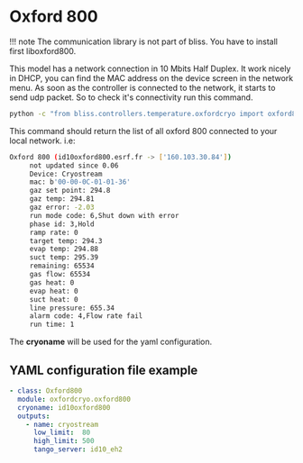 # Oxford 800

!!! note
    The communication library is not part of bliss. You have to install first liboxford800.

This model has a network connection in 10 Mbits Half Duplex.  It work
nicely in DHCP, you can find the MAC address on the device screen in
the network menu.  As soon as the controller is connected to the
network, it starts to send udp packet. So to check it's connectivity
run this command.

```bash
python -c "from bliss.controllers.temperature.oxfordcryo import oxford800;oxford800.ls_oxford800()"
```

This command should return the list of all oxford 800 connected to your local network.
i.e:

```bash
Oxford 800 (id10oxford800.esrf.fr -> ['160.103.30.84'])
	 not updated since 0.06
	 Device: Cryostream
	 mac: b'00-00-0C-01-01-36'
	 gaz set point: 294.8
	 gaz temp: 294.81
	 gaz error: -2.03
	 run mode code: 6,Shut down with error
	 phase id: 3,Hold
	 ramp rate: 0
	 target temp: 294.3
	 evap temp: 294.88
	 suct temp: 295.39
	 remaining: 65534
	 gas flow: 65534
	 gas heat: 0
	 evap heat: 0
	 suct heat: 0
	 line pressure: 655.34
	 alarm code: 4,Flow rate fail
	 run time: 1
```

The **cryoname** will be used for the yaml configuration.

## YAML configuration file example

```YAML
- class: Oxford800
  module: oxfordcryo.oxford800
  cryoname: id10oxford800
  outputs:
    - name: cryostream
      low_limit:  80
      high_limit: 500
      tango_server: id10_eh2
```
